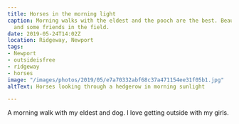 ```yaml
---
title: Horses in the morning light
caption: Morning walks with the eldest and the pooch are the best. Beautiful morning
  and some friends in the field.
date: 2019-05-24T14:02Z
location: Ridgeway, Newport
tags:
- Newport
- outsideisfree
- ridgeway
- horses
image: "/images/photos/2019/05/e7a70332abf68c37a471154ee31f05b1.jpg"
altText: Horses looking through a hedgerow in morning sunlight

---
```

A morning walk with my eldest and dog. I love getting outside with my girls. 